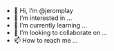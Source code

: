 - 👋 Hi, I’m @jeromplay
- 👀 I’m interested in ...
- 🌱 I’m currently learning ...
- 💞️ I’m looking to collaborate on ...
- 📫 How to reach me ...

<!---
jeromplay/jeromplay is a ✨ special ✨ repository because its `README.md` (this file) appears on your GitHub profile.
You can click the Preview link to take a look at your changes.
--->
